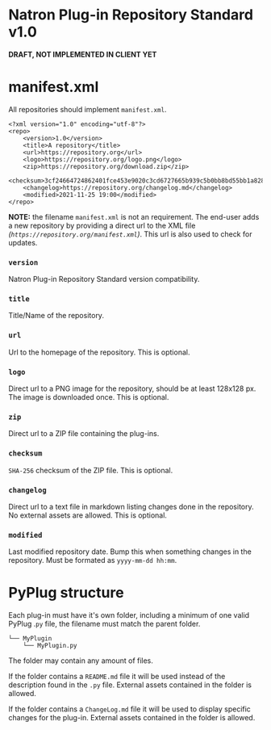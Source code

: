 # Natron Plug-in Repository Standard v1.0

**DRAFT, NOT IMPLEMENTED IN CLIENT YET**


# manifest.xml

All repositories should implement ``manifest.xml``.

```
<?xml version="1.0" encoding="utf-8"?>
<repo>
    <version>1.0</version>
    <title>A repository</title>
    <url>https://repository.org</url>
    <logo>https://repository.org/logo.png</logo>
    <zip>https://repository.org/download.zip</zip>
    <checksum>3cf24664724862401fce453e9020c3cd6727665b939c5b0bb8bd55bb1a8286eb</checksum>
    <changelog>https://repository.org/changelog.md</changelog>
    <modified>2021-11-25 19:00</modified>
</repo>
```

**NOTE:** the filename ``manifest.xml`` is not an requirement. The end-user adds a new repository by providing a direct url to the XML file *(``https://repository.org/manifest.xml``)*. This url is also used to check for updates.

### ``version``

Natron Plug-in Repository Standard version compatibility.

### ``title``

Title/Name of the repository.

### ``url``

Url to the homepage of the repository. This is optional.

### ``logo``

Direct url to a PNG image for the repository, should be at least 128x128 px. The image is downloaded once. This is optional.

### ``zip``

Direct url to a ZIP file containing the plug-ins.

### ``checksum``

``SHA-256`` checksum of the ZIP file. This is optional.

### ``changelog``

Direct url to a text file in markdown listing changes done in the repository. No external assets are allowed. This is optional.

### ``modified``

Last modified repository date. Bump this when something changes in the repository. Must be formated as `yyyy-mm-dd hh:mm`.


# PyPlug structure

Each plug-in must have it's own folder, including a minimum of one valid PyPlug .``py`` file, the filename must match the parent folder.

```
└── MyPlugin
    └── MyPlugin.py
```

The folder may contain any amount of files.

If the folder contains a ``README.md`` file it will be used instead of the description found in the ``.py`` file. External assets contained in the folder is allowed.

If the folder contains a ``ChangeLog.md`` file it will be used to display specific changes for the plug-in. External assets contained in the folder is allowed.
